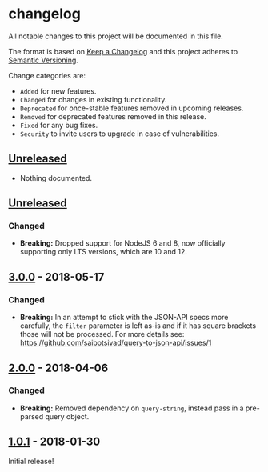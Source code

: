 # changelog

All notable changes to this project will be documented in this file.

The format is based on [Keep a Changelog](http://keepachangelog.com/en/1.0.0/)
and this project adheres to [Semantic Versioning](http://semver.org/spec/v2.0.0.html).

Change categories are:

* `Added` for new features.
* `Changed` for changes in existing functionality.
* `Deprecated` for once-stable features removed in upcoming releases.
* `Removed` for deprecated features removed in this release.
* `Fixed` for any bug fixes.
* `Security` to invite users to upgrade in case of vulnerabilities.

## [Unreleased]
* Nothing documented.

## [Unreleased]
### Changed
* **Breaking:** Dropped support for NodeJS 6 and 8, now officially
	supporting only LTS versions, which are 10 and 12.

## [3.0.0] - 2018-05-17
### Changed
* **Breaking:** In an attempt to stick with the JSON-API specs more
    carefully, the `filter` parameter is left as-is and if it has
    square brackets those will not be processed. For more details
    see: https://github.com/saibotsivad/query-to-json-api/issues/1

## [2.0.0] - 2018-04-06
### Changed
* **Breaking:** Removed dependency on `query-string`, instead pass
    in a pre-parsed query object.

## [1.0.1] - 2018-01-30
Initial release!

[Unreleased]: https://github.com/saibotsivad/imap-box-names/compare/develop...master
[3.0.0]: https://github.com/saibotsivad/imap-box-names/compare/v2.0.0...v3.0.0
[2.0.0]: https://github.com/saibotsivad/imap-box-names/compare/v1.0.1...v2.0.0
[1.0.1]: https://github.com/saibotsivad/imap-box-names/compare/v1.0.0...v1.0.1
